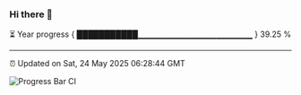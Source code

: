 ### Hi there 👋

⏳ Year progress { ███████████▁▁▁▁▁▁▁▁▁▁▁▁▁▁▁▁▁▁▁ } 39.25 %

---

⏰ Updated on Sat, 24 May 2025 06:28:44 GMT

![Progress Bar CI](https://github.com/liununu/liununu/workflows/Progress%20Bar%20CI/badge.svg)
